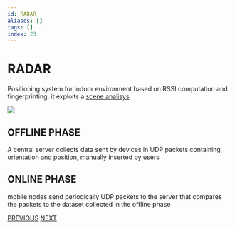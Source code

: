 ```yaml
---
id: RADAR
aliases: []
tags: []
index: 23
---
```


# RADAR

Positioning system for indoor environment based on RSSI computation and fingerprinting, it exploits a [scene analisys](BASE_TECHNIQUES.md#SCENE%20ANALYSIS)

![](Pasted%20image%2020240609155153.png)

## OFFLINE PHASE

A central server collects data sent by devices in UDP packets containing orientation and position, manually inserted by users

## ONLINE PHASE

mobile nodes send periodically UDP packets to the server that compares the packets to the dataset collected in the offline phase

[PREVIOUS](ACTIVE_BAT.md) [NEXT](EKAHAU.md)
